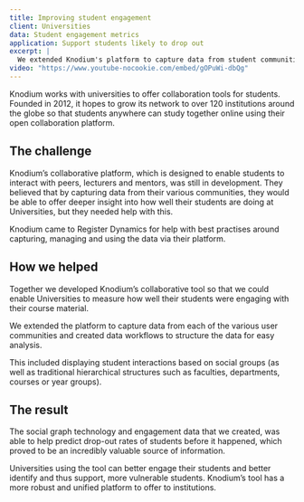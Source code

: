 ```yaml
---
title: Improving student engagement
client: Universities
data: Student engagement metrics
application: Support students likely to drop out
excerpt: |
  We extended Knodium's platform to capture data from student communities and created data workflows to structure the data for easy analysis. This included displaying student interactions based on social groups and let universities help prevent student drop-out and understand risks.
video: "https://www.youtube-nocookie.com/embed/gOPuWi-dbQg"
---
```

Knodium works with universities to offer collaboration tools for students. Founded in 2012, it hopes to grow its network to over 120 institutions around the globe so that students anywhere can study together online using their open collaboration platform.

## The challenge

Knodium’s collaborative platform, which is designed to enable students to interact with peers, lecturers and mentors, was still in development. They believed that by capturing data from their various communities, they would be able to offer deeper insight into how well their students are doing at Universities, but they needed help with this.

Knodium came to Register Dynamics for help with best practises around capturing, managing and using the data via their platform.

## How we helped

Together we developed Knodium’s collaborative tool so that we could enable Universities to measure how well their students were engaging with their course material.

We extended the platform to capture data from each of the various user communities and created data workflows to structure the data for easy analysis.

This included displaying student interactions based on social groups (as well as traditional hierarchical structures such as faculties, departments, courses or year groups).

## The result

The social graph technology and engagement data that we created, was able to help predict drop-out rates of students before it happened, which proved to be an incredibly valuable source of information.

Universities using the tool can better engage their students and better identify and thus support, more vulnerable students.  Knodium’s tool has a more robust and unified platform to offer to institutions.
